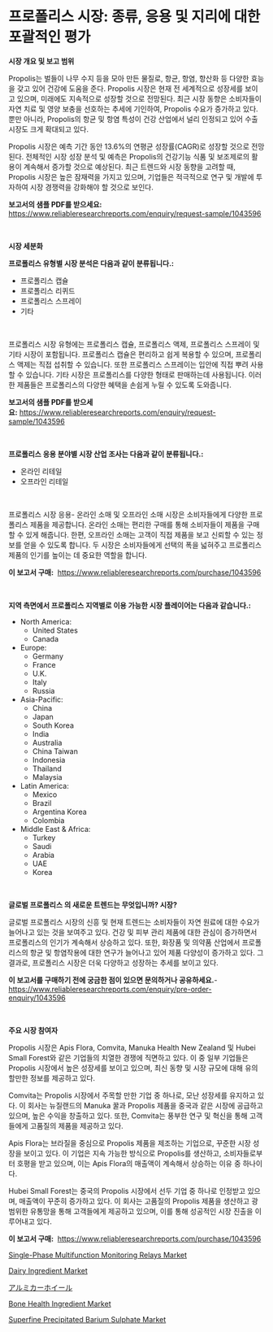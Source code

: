 <p><h1>프로폴리스 시장: 종류, 응용 및 지리에 대한 포괄적인 평가</h1></p><p><strong>시장 개요 및 보고 범위</strong></p>
<p><p>Propolis는 벌들이 나무 수지 등을 모아 만든 물질로, 항균, 항염, 항산화 등 다양한 효능을 갖고 있어 건강에 도움을 준다. Propolis 시장은 현재 전 세계적으로 성장세를 보이고 있으며, 미래에도 지속적으로 성장할 것으로 전망된다. 최근 시장 동향은 소비자들이 자연 치료 및 영양 보충을 선호하는 추세에 기인하여, Propolis 수요가 증가하고 있다. 뿐만 아니라, Propolis의 항균 및 항염 특성이 건강 산업에서 널리 인정되고 있어 수출 시장도 크게 확대되고 있다. </p><p>Propolis 시장은 예측 기간 동안 13.6%의 연평균 성장률(CAGR)로 성장할 것으로 전망된다. 전체적인 시장 성장 분석 및 예측은 Propolis의 건강기능 식품 및 보조제로의 활용이 계속해서 증가할 것으로 예상된다. 최근 트렌드와 시장 동향을 고려할 때, Propolis 시장은 높은 잠재력을 가지고 있으며, 기업들은 적극적으로 연구 및 개발에 투자하여 시장 경쟁력을 강화해야 할 것으로 보인다.</p></p>
<p><strong>보고서의 샘플 PDF를 받으세요:</strong> <a href="https://www.reliableresearchreports.com/enquiry/request-sample/1043596">https://www.reliableresearchreports.com/enquiry/request-sample/1043596</a></p>
<p>&nbsp;</p>
<p><strong>시장 세분화</strong></p>
<p><strong>프로폴리스 유형별 시장 분석은 다음과 같이 분류됩니다.:</strong></p>
<p><ul><li>프로폴리스 캡슐</li><li>프로폴리스 리퀴드</li><li>프로폴리스 스프레이</li><li>기타</li></ul></p>
<p>&nbsp;</p>
<p><p>프로폴리스 시장 유형에는 프로폴리스 캡슐, 프로폴리스 액제, 프로폴리스 스프레이 및 기타 시장이 포함됩니다. 프로폴리스 캡슐은 편리하고 쉽게 복용할 수 있으며, 프로폴리스 액제는 직접 섭취할 수 있습니다. 또한 프로폴리스 스프레이는 입안에 직접 뿌려 사용할 수 있습니다. 기타 시장은 프로폴리스를 다양한 형태로 판매하는데 사용됩니다. 이러한 제품들은 프로폴리스의 다양한 혜택을 손쉽게 누릴 수 있도록 도와줍니다.</p></p>
<p><strong>보고서의 샘플 PDF를 받으세요:</strong>&nbsp;<a href="https://www.reliableresearchreports.com/enquiry/request-sample/1043596">https://www.reliableresearchreports.com/enquiry/request-sample/1043596</a></p>
<p>&nbsp;</p>
<p><strong> 프로폴리스 응용 분야별 시장 산업 조사는 다음과 같이 분류됩니다.:</strong></p>
<p><ul><li>온라인 리테일</li><li>오프라인 리테일</li></ul></p>
<p>&nbsp;</p>
<p><p>프로폴리스 시장 응용- 온라인 소매 및 오프라인 소매 시장은 소비자들에게 다양한 프로폴리스 제품을 제공합니다. 온라인 소매는 편리한 구매를 통해 소비자들이 제품을 구매할 수 있게 해줍니다. 한편, 오프라인 소매는 고객이 직접 제품을 보고 신뢰할 수 있는 정보를 얻을 수 있도록 합니다. 두 시장은 소비자들에게 선택의 폭을 넓혀주고 프로폴리스 제품의 인기를 높이는 데 중요한 역할을 합니다.</p></p>
<p><strong>이 보고서 구매:</strong>&nbsp; <a href="https://www.reliableresearchreports.com/purchase/1043596">https://www.reliableresearchreports.com/purchase/1043596</a></p>
<p>&nbsp;</p>
<p><strong>지역 측면에서 프로폴리스 지역별로 이용 가능한 시장 플레이어는 다음과 같습니다.:</strong></p>
<p><ul>
    <li>
        North America:
        <ul>
            <li>United States</li>
            <li>Canada</li>
        </ul>
    </li>
    <li>
        Europe:
        <ul>
            <li>Germany</li>
            <li>France</li>
            <li>U.K.</li>
            <li>Italy</li>
            <li>Russia</li>
        </ul>
    </li>
    <li>
        Asia-Pacific:
        <ul>
            <li>China</li>
            <li>Japan</li>
            <li>South Korea</li>
            <li>India</li>
            <li>Australia</li>
            <li>China Taiwan</li>
            <li>Indonesia</li>
            <li>Thailand</li>
            <li>Malaysia</li>
        </ul>
    </li>
    <li>
        Latin America:
        <ul>
            <li>Mexico</li>
            <li>Brazil</li>
            <li>Argentina Korea</li>
            <li>Colombia</li>
        </ul>
    </li>
    <li>
        Middle East & Africa:
        <ul>
            <li>Turkey</li>
            <li>Saudi</li>
            <li>Arabia</li>
            <li>UAE</li>
            <li>Korea</li>
        </ul>
    </li>
    </ul></p>
<p>&nbsp;</p>
<p><strong>글로벌 프로폴리스 의 새로운 트렌드는 무엇입니까? 시장?</strong></p>
<p><p>글로벌 프로폴리스 시장의 신흥 및 현재 트렌드는 소비자들이 자연 원료에 대한 수요가 늘어나고 있는 것을 보여주고 있다. 건강 및 피부 관리 제품에 대한 관심이 증가하면서 프로폴리스의 인기가 계속해서 상승하고 있다. 또한, 화장품 및 의약품 산업에서 프로폴리스의 항균 및 항염작용에 대한 연구가 늘어나고 있어 제품 다양성이 증가하고 있다. 그 결과로, 프로폴리스 시장은 더욱 다양하고 성장하는 추세를 보이고 있다.</p></p>
<p><strong>이 보고서를 구매하기 전에 궁금한 점이 있으면 문의하거나 공유하세요.</strong>- <a href="https://www.reliableresearchreports.com/enquiry/pre-order-enquiry/1043596">https://www.reliableresearchreports.com/enquiry/pre-order-enquiry/1043596</a></p>
<p>&nbsp;</p>
<p><strong>주요 시장 참여자</strong></p>
<p><p>Propolis 시장은 Apis Flora, Comvita, Manuka Health New Zealand 및 Hubei Small Forest와 같은 기업들의 치열한 경쟁에 직면하고 있다. 이 중 일부 기업들은 Propolis 시장에서 높은 성장세를 보이고 있으며, 최신 동향 및 시장 규모에 대해 유의할만한 정보를 제공하고 있다.</p><p>Comvita는 Propolis 시장에서 주목할 만한 기업 중 하나로, 모난 성장세를 유지하고 있다. 이 회사는 뉴질랜드의 Manuka 꿀과 Propolis 제품을 중국과 같은 시장에 공급하고 있으며, 높은 수익을 창출하고 있다. 또한, Comvita는 풍부한 연구 및 혁신을 통해 고객들에게 고품질의 제품을 제공하고 있다.</p><p>Apis Flora는 브라질을 중심으로 Propolis 제품을 제조하는 기업으로, 꾸준한 시장 성장을 보이고 있다. 이 기업은 지속 가능한 방식으로 Propolis를 생산하고, 소비자들로부터 호평을 받고 있으며, 이는 Apis Flora의 매출액이 계속해서 상승하는 이유 중 하나이다.</p><p>Hubei Small Forest는 중국의 Propolis 시장에서 선두 기업 중 하나로 인정받고 있으며, 매출액이 꾸준히 증가하고 있다. 이 회사는 고품질의 Propolis 제품을 생산하고 광범위한 유통망을 통해 고객들에게 제공하고 있으며, 이를 통해 성공적인 시장 진출을 이루어내고 있다.</p></p>
<p><strong>이 보고서 구매:</strong>&nbsp;&nbsp;<a href="https://www.reliableresearchreports.com/purchase/1043596">https://www.reliableresearchreports.com/purchase/1043596</a></p>
<p><p><a href="https://view.publitas.com/reportprime-1/single-phase-multifunction-monitoring-relays-market-size-and-examines-its-market-scope-with-a-primary-focus-on-growth-opportunities-and-forecasted-trends-spanning-from-2024-to-2031/">Single-Phase Multifunction Monitoring Relays Market</a></p><p><a href="https://angry-finch-aaf.notion.site/Dairy-Ingredient-Market-Growth-Market-Trends-COVID-19-Impact-and-Forecasts-for-period-from-2024--85e0e107340a415b9ef4073438e2ab39">Dairy Ingredient Market</a></p><p><a href="https://github.com/nxboeu02965442/Market-Research-Report-List-1/blob/main/2060881190553.md">アルミカーホイール</a></p><p><a href="https://chivalrous-flock-a86.notion.site/Bone-Health-Ingredient-Market-Size-Furnishes-Valuable-Information-Encompassing-Market-Share-Market--785051b004b14d1bbc56f85c9d1738f8">Bone Health Ingredient Market</a></p><p><a href="https://issuu.com/reportprime-2/docs/superfine-precipitated-barium-sulphate-market-size">Superfine Precipitated Barium Sulphate Market</a></p></p>
